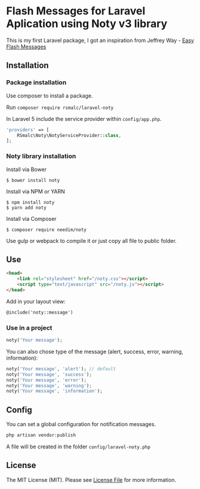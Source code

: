 # Flash Messages for Laravel Aplication using Noty v3 library

This is my first Laravel package, I got an inspiration from Jeffrey Way - [Easy Flash Messages](https://github.com/laracasts/flash)

## Installation
### Package installation
Use composer to install a package.

Run `composer require rsmalc/laravel-noty`

In Laravel 5 include the service provider within `config/app.php`.

```php
'providers' => [
    RSmalc\Noty\NotyServiceProvider::class,
];
```

### Noty  library installation
Install via Bower
```
$ bower install noty
```
Install via NPM or YARN
```
$ npm install noty
$ yarn add noty
```
Install via Composer
```
$ composer require needim/noty
```
Use gulp or webpack to compile it or just copy all file to public folder.

## Use
```html
<head>    
    <link rel="stylesheet" href="/noty.css"></script>
    <script type="text/javascript" src="/noty.js"></script>
</head>
```

Add in your layout view:

```html
@include('noty::message')
```
### Use in a project
```php
noty('Your message');
```
You can also chose type of the message (alert, success, error, warning, information):
```php
noty('Your message', 'alert'); // default 
noty('Your message', 'success');
noty('Your message', 'error');
noty('Your message', 'warning');
noty('Your message', 'information');
```

## Config
You can set a global configuration for notification messages. 
```php
php artisan vendor:publish   
```
A file will be created in the folder `config/laravel-noty.php`


## License

The MIT License (MIT). Please see [License File](LICENSE.md) for more information.
